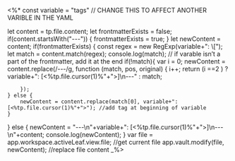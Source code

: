 <%*
const variable = "tags" // CHANGE THIS TO AFFECT ANOTHER VARIBLE IN THE YAML

let content = tp.file.content;
let frontmatterExists = false;
if(content.startsWith("---")) {
	frontmatterExists = true;
} 
let newContent = content;
if(frontmatterExists) {
	const regex = new RegExp(variable+": \\[");
	let match = content.match(regex);
	console.log(match);
	// if varable isn’t a part of the frontmatter, add it at the end
	if(!match){
		var i = 0;
		newContent = content.replace(/---/g, function (match, pos, original) {
		i++;
		return (i ==2 ) ? variable+": [<%tp.file.cursor(1)%"+">]\n---" : match;
		
		});
	} else {
		newContent = content.replace(match[0], variable+": [<%tp.file.cursor(1)%"+">"); //add tag at beginning of variable
	}
} else {
	newContent = "---\n"+variable+": [<%tp.file.cursor(1)%"+">]\n---\n"+content;
	console.log(newContent);
}
var file = app.workspace.activeLeaf.view.file; //get current file
app.vault.modify(file, newContent); //replace file content
_%>
